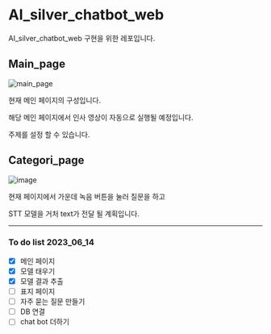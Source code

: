 # AI_silver_chatbot_web
AI_silver_chatbot_web 구현을 위한 레포입니다. 





## Main_page 

![main_page](https://github.com/suted2/AI_silver_chatbot_web/assets/101646531/ad3ede9e-dbae-4ab1-afb9-f9fa18480fbf)

현재 메인 페이지의 구성입니다. 

해당 메인 페이지에서 인사 영상이 자동으로 실행될 예정입니다. 

주제를 설정 할 수 있습니다. 


## Categori_page 

![image](https://github.com/suted2/AI_silver_chatbot_web/assets/101646531/78ad29f8-c7d4-4459-8692-03eb26dac8f8)

현재 페이지에서 가운데 녹음 버튼을 눌러 질문을 하고 

STT 모델을 거처 text가 전달 될 계획입니다. 




---
### To do list 2023_06_14

* [x] 메인 페이지 <br>
* [x] 모델 태우기 <br>
* [x] 모델 결과 추출 <br>
* [ ] 표지 페이지 <br>
* [ ] 자주 묻는 질문 만들기 <br>
* [ ] DB 연결 <br>
* [ ] chat bot 더하기 <br> 
